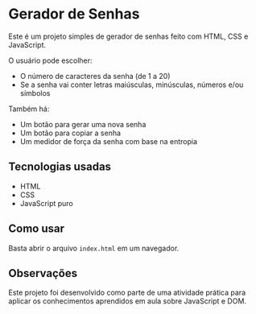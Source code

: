 # Gerador de Senhas

Este é um projeto simples de gerador de senhas feito com HTML, CSS e JavaScript.

O usuário pode escolher:
- O número de caracteres da senha (de 1 a 20)
- Se a senha vai conter letras maiúsculas, minúsculas, números e/ou símbolos

Também há:
- Um botão para gerar uma nova senha
- Um botão para copiar a senha
- Um medidor de força da senha com base na entropia

## Tecnologias usadas

- HTML
- CSS
- JavaScript puro

## Como usar

Basta abrir o arquivo `index.html` em um navegador.

## Observações

Este projeto foi desenvolvido como parte de uma atividade prática para aplicar os conhecimentos aprendidos em aula sobre JavaScript e DOM.

